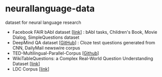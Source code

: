 # neurallanguage-data
dataset for neural language research

- Facebook FAIR bAbI dataset [[link](https://research.facebook.com/researchers/1543934539189348)] : bAbI tasks, Children's Book, Movie Dialog, SimpleQuestions dataset
- DeepMind QA dataset [[GitHub](https://github.com/deepmind/rc-data)] : Cloze test questions generated from CNN, DailyMail newswire corpus
- TED-Multilingual-Parallel-Corpus [[Github](https://github.com/ajinkyakulkarni14/TED-Multilingual-Parallel-Corpus)]
- WikiTableQuestions: a Complex Real-World Question Understanding Dataset [[link](http://nlp.stanford.edu/blog/wikitablequestions-a-complex-real-world-question-understanding-dataset/)]
- LDC Corpus [[link](https://catalog.ldc.upenn.edu/)]
